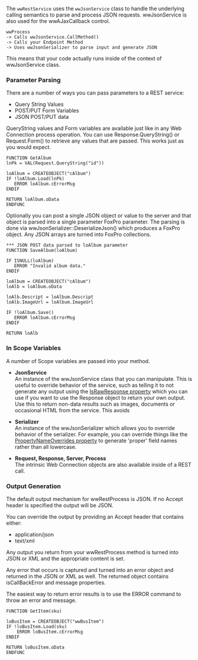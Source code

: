 ﻿The `wwRestService` uses the  `wwJsonService` class to handle the underlying calling semantics to parse and process JSON requests. wwJsonService is also used for the wwAJaxCallback control.

```
wwProcess
-> Calls wwJsonService.CallMethod() 
-> Calls your Endpoint Method
-> Uses wwJsonSerializer to parse input and generate JSON
```  

This means that your code actually runs inside of the context of wwJsonService class.

### Parameter Parsing
There are a number of ways you can pass parameters to a REST service:

* Query String Values
* POST/PUT Form Variables
* JSON POST/PUT data

QueryString values and Form variables are available just like in any Web Connection process operation. You can use Response.QueryString() or Request.Form() to retrieve any values that are passed. This works just as you would expect.

```foxpro
FUNCTION GetAlbum
lnPk = VAL(Request.QueryString("id"))

loAlbum = CREATEOBJECT("cAlbum")
IF !loAlbum.Load(lnPk)
   ERROR loAlbum.cErrorMsg
ENDIF

RETURN loAlbum.oData
ENDFUNC
```

Optionally you can post a single JSON object or value to the server and that object is parsed into a single parameter FoxPro parameter. The parsing is done via wwJsonSerializer::DeserializeJson() which produces a FoxPro object. Any JSON arrays are turned into FoxPro collections.

```foxpro
*** JSON POST data parsed to loAlbum parameter
FUNCTION SaveAlbum(loAlbum)

IF ISNULL(loAlbum)
   ERROR "Invalid album data."
ENDIF

loAlbum = CREATEOBJECT("cAlbum")
loAlb = loAlbum.oData

loAlb.Descript = loAlbum.Descript
loAlb.ImageUrl = loAlbum.ImageUrl

IF !loAlbum.Save()
   ERROR loAlbum.cErrorMsg
ENDIF

RETURN loAlb
```
### In Scope Variables
A number of Scope variables are passed into your method. 

* **JsonService**  
An instance of the wwJsonService class that you can manipulate. This is useful to override behavior of the service, such as telling it to not generate any output using the [IsRawResponse property](vfps://Topic/_3W317ZAT5) which you can use if you want to use the Response object to return your own output. Use this to return non-data results such as images, documents or occasional HTML from the service. This avoids 

* **Serializer**  
An instance of the wwJsonSerializer which allows you to override behavior of the serializer. For example, you can override things like the [PropertyNameOverrides property](vfps://Topic/_3FY0SY7K1) to generate 'proper' field names rather than all lowercase.

* **Request, Response, Server, Process**  
The intrinsic Web Connection objects are also available inside of a REST call.


### Output Generation
The default output mechanism for wwRestProcess is JSON. If no Accept header is specified the output will be JSON. 

You can override the output by providing an Accept header that contains either:

* application/json
* text/xml

Any output you return from your wwRestProcess method is turned into JSON or XML and the appropriate content is set.

Any error that occurs is captured and turned into an error object and returned in the JSON or XML as well. The returned object contains isCallBackError and message properties.

The easiest way to return error results is to use the ERROR command to throw an error and message.

```foxpro
FUNCTION GetItem(sku)

loBusItem = CREATEOBJECT("wwBusItem")
IF !loBusItem.Load(sku)
    ERROR loBusItem.cErrorMsg
ENDIF

RETURN loBusItem.oData
ENDFUNC
```
